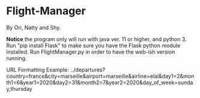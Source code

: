 # Flight-Manager
By Ori, Natty and Shy.

**Notice** the program only will run with java ver. 11 or higher, and python 3.
Run "pip install Flask" to make sure you have the Flask python module installed.
Run FlightManager.py in order to have the web-ish version running.

URL Formatting Example: 
../departures?country=france&city=marseille&airport=marseille&airline=elal&day1=2&month1=6&year1=2020&day2=31&month2=7&year2=2020&day_of_week=sunday,thursday